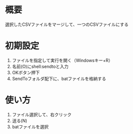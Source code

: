# 概要
選択したCSVファイルをマージして、一つのCSVファイルにする

# 初期設定
1. ファイルを指定して実行を開く（Windowsキー+R）
1. 名前(O)にshell:sendtoと入力
1. OKボタン押下
1. SendToフォルダ配下に、batファイルを格納する
# 使い方
1. ファイル選択して、右クリック
1. 送る(N)
1. batファイルを選択